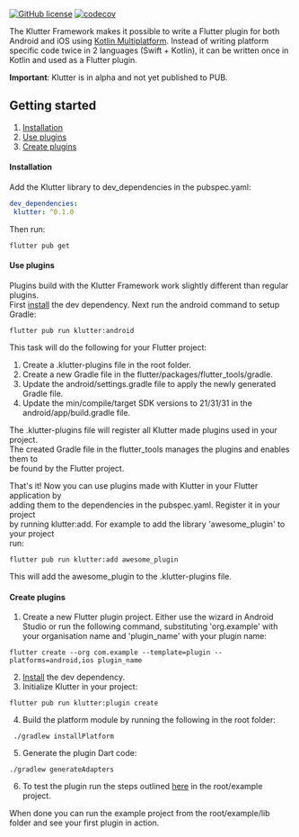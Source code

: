 [![GitHub license](https://img.shields.io/github/license/buijs-dev/klutter-dart?color=black&logoColor=black)](https://github.com/buijs-dev/klutter-dart/blob/main/LICENSE) 
[![codecov](https://codecov.io/gh/buijs-dev/klutter-dart/branch/main/graph/badge.svg?token=AS154MVM51)](https://codecov.io/gh/buijs-dev/klutter-dart)

The Klutter Framework makes it possible to write a Flutter plugin for both Android 
and iOS using [Kotlin Multiplatform](https://kotlinlang.org/docs/multiplatform.html). 
Instead of writing platform specific code twice in 2 languages (Swift + Kotlin), 
it can be written once in Kotlin and used as a Flutter plugin.

<B>Important</B>: Klutter is in alpha and not yet published to PUB.

## Getting started
1. [Installation](#Installation)
2. [Use plugins](#Use%20plugins)
3. [Create plugins](#Create%20plugins)

#### Installation
Add the Klutter library to dev_dependencies in the pubspec.yaml:

```yaml  
dev_dependencies:  
 klutter: ^0.1.0
 ```  
  
Then run:  
  
```shell  
flutter pub get
```  
  
#### Use plugins  
Plugins build with the Klutter Framework work slightly different than regular plugins.  
First [install](#Installation) the dev dependency. Next run the android command to setup Gradle:  
  
```shell  
flutter pub run klutter:android
```  
  
This task will do the following for your Flutter project:  
 1. Create a .klutter-plugins file in the root folder.  
 2. Create a new Gradle file in the flutter/packages/flutter_tools/gradle.  
 3. Update the android/settings.gradle file to apply the newly generated Gradle file.  
 4. Update the min/compile/target SDK versions to 21/31/31 in the android/app/build.gradle file. 
  
The .klutter-plugins file will register all Klutter made plugins used in your project.  
The created Gradle file in the flutter_tools manages the plugins and enables them to  
be found by the Flutter project.  
  
That's it! Now you can use plugins made with Klutter in your Flutter application by   
adding them to the dependencies in the pubspec.yaml. Register it in your project  
by running klutter:add. For example to add the library 'awesome_plugin' to your project  
run:  
  
```shell  
flutter pub run klutter:add awesome_plugin 
```  
  
This will add the awesome_plugin to the .klutter-plugins file.  

#### Create plugins  

 1. Create a new Flutter plugin project. Either use the wizard in Android Studio or run the following command, 
    substituting 'org.example' with your organisation name and  'plugin_name' with your plugin name:
  
```shell  
flutter create --org com.example --template=plugin --platforms=android,ios plugin_name
```  
  
  2. [Install](#Installation) the dev dependency.
  3. Initialize Klutter in your project:

```shell  
flutter pub run klutter:plugin create  
```  

 4. Build the platform module by running the following in the root folder:

```shell
 ./gradlew installPlatform
```

 5. Generate the plugin Dart code:

```shell
./gradlew generateAdapters
```

 6. To test the plugin run the steps outlined [here](#Use%20plugins) in the root/example project.

When done you can run the example project from the root/example/lib folder and see your first plugin in action.
